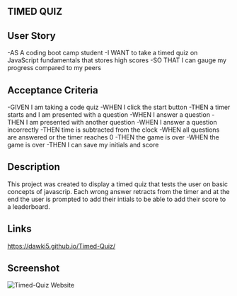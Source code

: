 ## TIMED QUIZ

## User Story

-AS A coding boot camp student
-I WANT to take a timed quiz on JavaScript fundamentals that stores high scores
-SO THAT I can gauge my progress compared to my peers

## Acceptance Criteria

-GIVEN I am taking a code quiz
-WHEN I click the start button
-THEN a timer starts and I am presented with a question
-WHEN I answer a question
-THEN I am presented with another question
-WHEN I answer a question incorrectly
-THEN time is subtracted from the clock
-WHEN all questions are answered or the timer reaches 0
-THEN the game is over
-WHEN the game is over
-THEN I can save my initials and score

## Description

This project was created to display a timed quiz that tests the user on basic concepts of javascrip. Each wrong answer retracts from the timer and at the end the user is prompted to add their intials to be able to add their score to a leaderboard.

## Links

https://dawki5.github.io/Timed-Quiz/

## Screenshot

![Timed-Quiz Website](https://user-images.githubusercontent.com/109554960/198083635-47d96e5c-32d3-4ca5-9506-708c364ca4fe.png)
